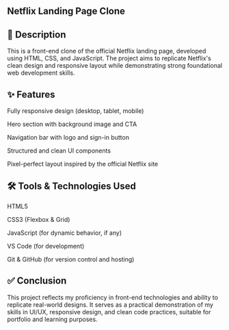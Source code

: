 ## Netflix Landing Page Clone
## 📄 Description
This is a front-end clone of the official Netflix landing page, developed using HTML, CSS, and JavaScript. The project aims to replicate Netflix's clean design and responsive layout while demonstrating strong foundational web development skills.

## ✨ Features
Fully responsive design (desktop, tablet, mobile)

Hero section with background image and CTA

Navigation bar with logo and sign-in button

Structured and clean UI components

Pixel-perfect layout inspired by the official Netflix site

## 🛠️ Tools & Technologies Used
HTML5

CSS3 (Flexbox & Grid)

JavaScript (for dynamic behavior, if any)

VS Code (for development)

Git & GitHub (for version control and hosting)

## ✅ Conclusion
This project reflects my proficiency in front-end technologies and ability to replicate real-world designs. It serves as a practical demonstration of my skills in UI/UX, responsive design, and clean code practices, suitable for portfolio and learning purposes.
